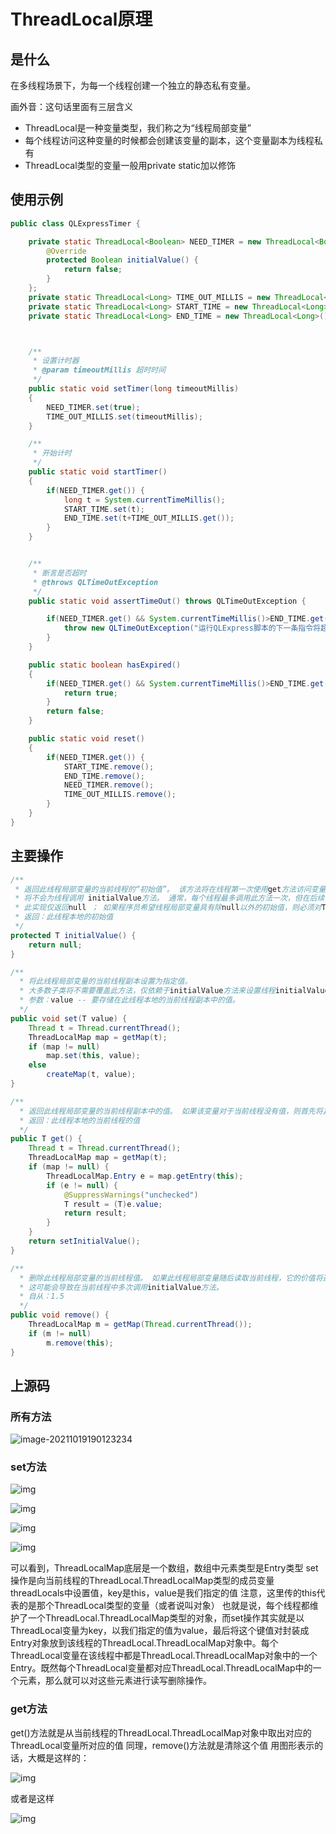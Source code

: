 # ThreadLocal原理

## 是什么

在多线程场景下，为每一个线程创建一个独立的静态私有变量。

画外音：这句话里面有三层含义

- ThreadLocal是一种变量类型，我们称之为“线程局部变量”
- 每个线程访问这种变量的时候都会创建该变量的副本，这个变量副本为线程私有
- ThreadLocal类型的变量一般用private static加以修饰

## 使用示例

```java
public class QLExpressTimer {

    private static ThreadLocal<Boolean> NEED_TIMER = new ThreadLocal<Boolean>(){
        @Override
        protected Boolean initialValue() {
            return false;
        }
    };
    private static ThreadLocal<Long> TIME_OUT_MILLIS = new ThreadLocal<Long>(){};
    private static ThreadLocal<Long> START_TIME = new ThreadLocal<Long>(){};
    private static ThreadLocal<Long> END_TIME = new ThreadLocal<Long>(){};



    /**
     * 设置计时器
     * @param timeoutMillis 超时时间
     */
    public static void setTimer(long timeoutMillis)
    {
        NEED_TIMER.set(true);
        TIME_OUT_MILLIS.set(timeoutMillis);
    }

    /**
     * 开始计时
     */
    public static void startTimer()
    {
        if(NEED_TIMER.get()) {
            long t = System.currentTimeMillis();
            START_TIME.set(t);
            END_TIME.set(t+TIME_OUT_MILLIS.get());
        }
    }


    /**
     * 断言是否超时
     * @throws QLTimeOutException
     */
    public static void assertTimeOut() throws QLTimeOutException {

        if(NEED_TIMER.get() && System.currentTimeMillis()>END_TIME.get()){
            throw new QLTimeOutException("运行QLExpress脚本的下一条指令将超过了限定时间:" + TIME_OUT_MILLIS.get() + "ms");
        }
    }

    public static boolean hasExpired()
    {
        if(NEED_TIMER.get() && System.currentTimeMillis()>END_TIME.get()){
            return true;
        }
        return false;
    }

    public static void reset()
    {
        if(NEED_TIMER.get()) {
            START_TIME.remove();
            END_TIME.remove();
            NEED_TIMER.remove();
            TIME_OUT_MILLIS.remove();
        }
    }
}
```

## 主要操作

```java
/**
 * 返回此线程局部变量的当前线程的“初始值”。 该方法将在线程第一次使用get方法访问变量时调用，除非线程之前调用了set方法，在这种情况下，
 * 将不会为线程调用 initialValue方法。 通常，每个线程最多调用此方法一次，但在后续调用remove后跟get情况下，它可能会再次调用。
 * 此实现仅返回null ； 如果程序员希望线程局部变量具有除null以外的初始值，则必须对ThreadLocal进行子类化，并覆盖此方法。 通常，将使用匿名内部类。
 * 返回：此线程本地的初始值
 */
protected T initialValue() {
    return null;
}

/**
  * 将此线程局部变量的当前线程副本设置为指定值。 
  * 大多数子类将不需要覆盖此方法，仅依赖于initialValue方法来设置线程initialValue的值。
  * 参数：value -- 要存储在此线程本地的当前线程副本中的值。
  */
public void set(T value) {
    Thread t = Thread.currentThread();
    ThreadLocalMap map = getMap(t);
    if (map != null)
        map.set(this, value);
    else
        createMap(t, value);
}

/**
  * 返回此线程局部变量的当前线程副本中的值。 如果该变量对于当前线程没有值，则首先将其初始化为调用initialValue方法返回的值。
  * 返回：此线程本地的当前线程的值
  */
public T get() {
    Thread t = Thread.currentThread();
    ThreadLocalMap map = getMap(t);
    if (map != null) {
        ThreadLocalMap.Entry e = map.getEntry(this);
        if (e != null) {
            @SuppressWarnings("unchecked")
            T result = (T)e.value;
            return result;
        }
    }
    return setInitialValue();
}

/**
  * 删除此线程局部变量的当前线程值。 如果此线程局部变量随后读取当前线程，它的价值将通过调用其重新初始化initialValue方法，除非它的值设置在临时当前线程。
  * 这可能会导致在当前线程中多次调用initialValue方法。
  * 自从：1.5
  */
public void remove() {
    ThreadLocalMap m = getMap(Thread.currentThread());
    if (m != null)
        m.remove(this);
}

```

## 上源码

### 所有方法

![image-20211019190123234](https://i.loli.net/2021/10/19/J3o7IGvQuVD2d64.png)

### set方法

![img](https://i.loli.net/2021/10/19/Jv2RkCiO3nd9cGH.png)

![img](https://i.loli.net/2021/10/19/yZnUkqgJdtirGY8.png)

![img](https://i.loli.net/2021/10/19/yZnUkqgJdtirGY8.png)

![img](https://i.loli.net/2021/10/19/nUBM3c1eNiCLp47.png)

可以看到，ThreadLocalMap底层是一个数组，数组中元素类型是Entry类型
set操作是向当前线程的ThreadLocal.ThreadLocalMap类型的成员变量threadLocals中设置值，key是this，value是我们指定的值
注意，这里传的this代表的是那个ThreadLocal类型的变量（或者说叫对象）
也就是说，每个线程都维护了一个ThreadLocal.ThreadLocalMap类型的对象，而set操作其实就是以ThreadLocal变量为key，以我们指定的值为value，最后将这个键值对封装成Entry对象放到该线程的ThreadLocal.ThreadLocalMap对象中。每个ThreadLocal变量在该线程中都是ThreadLocal.ThreadLocalMap对象中的一个Entry。既然每个ThreadLocal变量都对应ThreadLocal.ThreadLocalMap中的一个元素，那么就可以对这些元素进行读写删除操作。

### get方法

get()方法就是从当前线程的ThreadLocal.ThreadLocalMap对象中取出对应的ThreadLocal变量所对应的值
同理，remove()方法就是清除这个值
用图形表示的话，大概是这样的：

![img](https://i.loli.net/2021/10/19/xgGWeAKtafH9UZ6.png)

或者是这样

![img](https://i.loli.net/2021/10/19/fv7YXSIjJRidcgx.png)